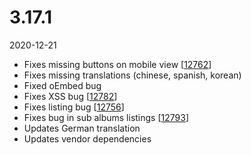 # 3.17.1

2020-12-21

- Fixes missing buttons on mobile view [[12762](https://chevereto.com/community/threads/12762/)]
- Fixes missing translations (chinese, spanish, korean)
- Fixed oEmbed bug
- Fixes XSS bug [[12782](https://chevereto.com/community/threads/12782/)]
- Fixes listing bug [[12756](https://chevereto.com/community/threads/12756/)]
- Fixes bug in sub albums listings [[12793](https://chevereto.com/community/threads/12793/)]
- Updates German translation
- Updates vendor dependencies
